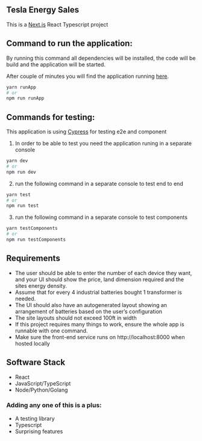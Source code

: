 
## Tesla Energy Sales

This is a [Next.js](https://nextjs.org/) React Typescript project 

## Command to run the application:

By running this command all dependencies will be installed, the code will be build and the application will be started.

After couple of minutes you will find the application running [here](http://localhost:8000).

```bash
yarn runApp
# or
npm run runApp
```

## Commands for testing:
This application is using [Cypress](https://www.cypress.io/) for testing e2e and component

1. In order to be able to test you need the application runing in a separate console
```bash
yarn dev
# or
npm run dev
```
2. run the following command in a separate console to test end to end
```bash
yarn test
# or
npm run test
```

3. run the following command in a separate console to test components
```bash
yarn testComponents
# or
npm run testComponents
```

## Requirements

- The user should be able to enter the number of each device they want, and your UI should show the price, land dimension required and the sites energy density.
- Assume that for every 4 industrial batteries bought 1 transformer is needed.
- The UI should also have an autogenerated layout showing an arrangement of batteries based on the user’s configuration
- The site layouts should not exceed 100ft in width
- If this project requires many things to work, ensure the whole app is runnable with one command.
- Make sure the front-end service runs on http://localhost:8000 when hosted locally

## Software Stack
- React
- JavaScript/TypeScript
- Node/Python/Golang

### Adding any one of this is a plus:
- A testing library
- Typescript
- Surprising features